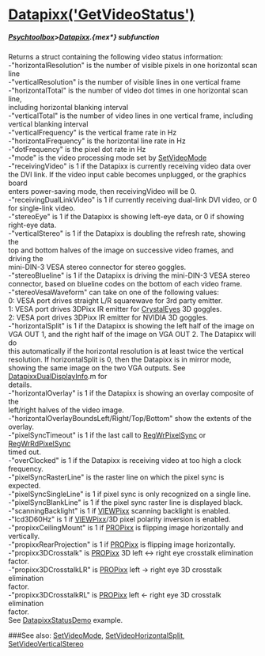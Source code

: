 # [Datapixx('GetVideoStatus')](Datapixx-GetVideoStatus) 
##### [Psychtoolbox](Psychtoolbox)>[Datapixx](Datapixx).{mex*} subfunction


Returns a struct containing the following video status information:  
-"horizontalResolution" is the number of visible pixels in one horizontal scan  
line  
-"verticalResolution" is the number of visible lines in one vertical frame  
-"horizontalTotal" is the number of video dot times in one horizontal scan line,  
including horizontal blanking interval  
-"verticalTotal" is the number of video lines in one vertical frame, including  
vertical blanking interval  
-"verticalFrequency" is the vertical frame rate in Hz  
-"horizontalFrequency" is the horizontal line rate in Hz  
-"dotFrequency" is the pixel dot rate in Hz  
-"mode" is the video processing mode set by [SetVideoMode](SetVideoMode)  
-"receivingVideo" is 1 if the Datapixx is currently receiving video data over  
the DVI link. If the video input cable becomes unplugged, or the graphics board  
enters power-saving mode, then receivingVideo will be 0.  
-"receivingDualLinkVideo" is 1 if currently receiving dual-link DVI video, or 0  
for single-link video.  
-"stereoEye" is 1 if the Datapixx is showing left-eye data, or 0 if showing  
right-eye data.  
-"verticalStereo" is 1 if the Datapixx is doubling the refresh rate, showing the  
top and bottom halves of the image on successive video frames, and driving the  
mini-DIN-3 VESA stereo connector for stereo goggles.  
-"stereoBlueline" is 1 if the Datapixx is driving the mini-DIN-3 VESA stereo  
connector, based on blueline codes on the bottom of each video frame.  
-"stereoVesaWaveform" can take on one of the following values:  
 0: VESA port drives straight L/R squarewave for 3rd party emitter.  
 1: VESA port drives 3DPixx IR emitter for [CrystalEyes](CrystalEyes) 3D goggles.  
 2: VESA port drives 3DPixx IR emitter for NVIDIA 3D goggles.  
-"horizontalSplit" is 1 if the Datapixx is showing the left half of the image on  
VGA OUT 1, and the right half of the image on VGA OUT 2. The Datapixx will do  
this automatically if the horizontal resolution is at least twice the vertical  
resolution. If horizontalSplit is 0, then the Datapixx is in mirror mode,  
showing the same image on the two VGA outputs. See [DatapixxDualDisplayInfo](DatapixxDualDisplayInfo).m for  
details.  
-"horizontalOverlay" is 1 if the Datapixx is showing an overlay composite of the  
left/right halves of the video image.  
-"horizontalOverlayBoundsLeft/Right/Top/Bottom" show the extents of the overlay.  
-"pixelSyncTimeout" is 1 if the last call to [RegWrPixelSync](RegWrPixelSync) or [RegWrRdPixelSync](RegWrRdPixelSync)  
timed out.  
-"overClocked" is 1 if the Datapixx is receiving video at too high a clock  
frequency.  
-"pixelSyncRasterLine" is the raster line on which the pixel sync is expected.  
-"pixelSyncSingleLine" is 1 if pixel sync is only recognized on a single line.  
-"pixelSyncBlankLine" is 1 if the pixel sync raster line is displayed black.  
-"scanningBacklight" is 1 if [VIEWPixx](VIEWPixx) scanning backlight is enabled.  
-"lcd3D60Hz" is 1 if [VIEWPixx](VIEWPixx)/3D pixel polarity inversion is enabled.  
-"propixxCeilingMount" is 1 if [PROPixx](PROPixx) is flipping image horizontally and  
vertically.  
-"propixxRearProjection" is 1 if [PROPixx](PROPixx) is flipping image horizontally.  
-"propixx3DCrosstalk" is [PROPixx](PROPixx) 3D left <-\> right eye crosstalk elimination  
factor.  
-"propixx3DCrosstalkLR" is [PROPixx](PROPixx) left -\> right eye 3D crosstalk elimination  
factor.  
-"propixx3DCrosstalkRL" is [PROPixx](PROPixx) left <- right eye 3D crosstalk elimination  
factor.  
See [DatapixxStatusDemo](DatapixxStatusDemo) example.  
  


###See also:
[SetVideoMode](Datapixx-SetVideoMode), [SetVideoHorizontalSplit](Datapixx-SetVideoHorizontalSplit), [SetVideoVerticalStereo](Datapixx-SetVideoVerticalStereo)
